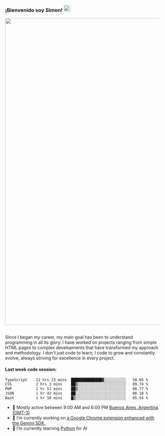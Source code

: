<h3 align="flex-start"><b>¡Bienvenido soy Simon!&nbsp;</b><img src="https://media.giphy.com/media/hvRJCLFzcasrR4ia7z/giphy.gif" width="22"></h3>

<section>
  <img src="https://raw.githubusercontent.com/saadeghi/saadeghi/master/dino.gif" width="1000">
</section>

<br>
<p>Since I began my career, my main goal has been to understand programming in all its glory. I have worked on projects ranging from simple HTML pages to complex developments that have transformed my approach and methodology. I don't just code to learn; I code to grow and constantly evolve, always striving for excellence in every project.</p>

<h4><b>Last week code session: </b></h4>

<!--START_SECTION:waka-->

```txt
TypeScript    12 hrs 23 mins  ██████████████▓░░░░░░░░░░   58.65 %
CSS           2 hrs 3 mins    ██▒░░░░░░░░░░░░░░░░░░░░░░   09.74 %
PHP           1 hr 51 mins    ██▒░░░░░░░░░░░░░░░░░░░░░░   08.77 %
JSON          1 hr 42 mins    ██░░░░░░░░░░░░░░░░░░░░░░░   08.10 %
Bash          1 hr 10 mins    █▒░░░░░░░░░░░░░░░░░░░░░░░   05.54 %
```

<!--END_SECTION:waka-->

- 🚩 Mostly active between 9:00 AM and 6:00 PM <a href="https://onlinealarmkur.com/world/es/">Buenos Aires, Argentina (GMT-3)</a>
- 👷 I’m currently working on <a href="https://github.com/snapverse/gemini-snippet-monorepo">a Google Chrome extension enhanced with the Gemini SDK.</a>
- 🐍 I’m currently learning <a href="https://www.reddit.com/r/ProgrammerHumor/comments/jgl84v/you_should_switch_to_python/?rdt=44019">Python</a> for AI
